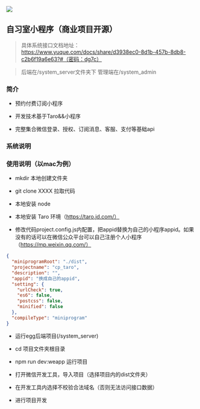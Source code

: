 ![](https://img.shields.io/badge/Author-yun--cheng-green)
## 自习室小程序（商业项目开源）

>具体系统接口文档地址：
>https://www.yuque.com/docs/share/d3938ec0-8d1b-457b-8db8-c2b6f19a6e63?#（密码：dg7c） 

>后端在/system_server文件夹下
>管理端在/system_admin

### 简介

- 预约付费订阅小程序

- 开发技术基于Taro&&小程序

- 完整集合微信登录、授权、订阅消息、客服、支付等基础api


### 系统说明



### 使用说明（以mac为例）

- mkdir 本地创建文件夹

- git clone XXXX  拉取代码

- 本地安装 node 

- 本地安装 Taro 环境（https://taro.jd.com/）

- 修改代码project.config.js内配置，把appid替换为自己的小程序appid。如果没有的话可以在微信公众平台可以自己注册个人小程序（https://mp.weixin.qq.com/）

``` Json
{
  "miniprogramRoot": "./dist",
  "projectname": "cp_taro",
  "description": "",
  "appid": "换成自己的appid",
  "setting": {
    "urlCheck": true,
    "es6": false,
    "postcss": false,
    "minified": false
  },
  "compileType": "miniprogram"
}

```

- 运行egg后端项目(/system_server)

- cd 项目文件夹根目录  

- npm run dev:weapp 运行项目


- 打开微信开发工具，导入项目（选择项目内的dist文件夹）

- 在开发工具内选择不校验合法域名（否则无法访问接口数据）

- 进行项目开发

